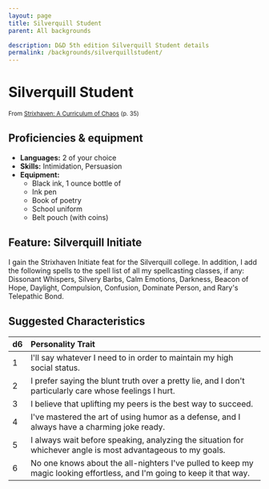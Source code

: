 ```yaml
---
layout: page
title: Silverquill Student
parent: All backgrounds

description: D&D 5th edition Silverquill Student details
permalink: /backgrounds/silverquillstudent/
---
```

# Silverquill Student

<small>From <a target="_blank" href="https://dnd.wizards.com/products/strixhaven-curriculum-chaos">Strixhaven: A Curriculum of Chaos</a> (p. 35)</small>


## Proficiencies & equipment

- **Languages:** 2 of your choice
- **Skills:** Intimidation, Persuasion
- **Equipment:** 
  - Black ink, 1 ounce bottle of
  - Ink pen
  - Book of poetry
  - School uniform
  - Belt pouch (with coins)

## Feature: Silverquill Initiate


I gain the Strixhaven Initiate feat for the Silverquill college. In addition, I add the following spells to the spell list of all my spellcasting classes, if any: Dissonant Whispers, Silvery Barbs, Calm Emotions, Darkness, Beacon of Hope, Daylight, Compulsion, Confusion, Dominate Person, and Rary's Telepathic Bond.

## Suggested Characteristics


| d6 | Personality Trait |
|:----------------------------|:------------------|
| 1 | I'll say whatever I need to in order to maintain my high social status. |
| 2 | I prefer saying the blunt truth over a pretty lie, and I don't particularly care whose feelings I hurt. |
| 3 | I believe that uplifting my peers is the best way to succeed. |
| 4 | I've mastered the art of using humor as a defense, and I always have a charming joke ready. |
| 5 | I always wait before speaking, analyzing the situation for whichever angle is most advantageous to my goals. |
| 6 | No one knows about the all-nighters I've pulled to keep my magic looking effortless, and I'm going to keep it that way. |